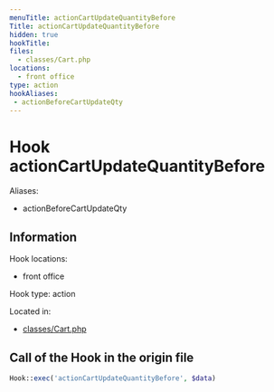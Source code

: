 ```yaml
---
menuTitle: actionCartUpdateQuantityBefore
Title: actionCartUpdateQuantityBefore
hidden: true
hookTitle: 
files:
  - classes/Cart.php
locations:
  - front office
type: action
hookAliases:
 - actionBeforeCartUpdateQty
---
```


# Hook actionCartUpdateQuantityBefore

Aliases: 
 - actionBeforeCartUpdateQty



## Information

Hook locations: 
  - front office

Hook type: action

Located in: 
  - [classes/Cart.php](https://github.com/PrestaShop/PrestaShop/blob/8.0.x/classes/Cart.php)

## Call of the Hook in the origin file

```php
Hook::exec('actionCartUpdateQuantityBefore', $data)
```